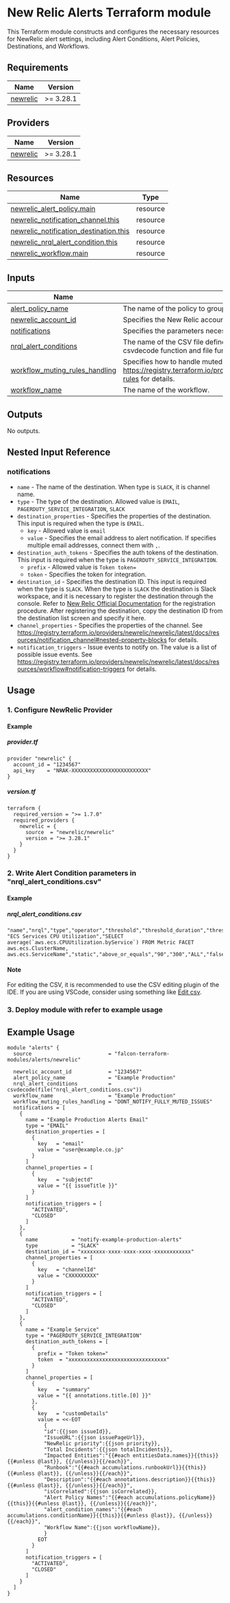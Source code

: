 <!-- BEGIN_TF_DOCS -->
# New Relic Alerts Terraform module
This Terraform module constructs and configures the necessary resources for NewRelic alert settings, including Alert Conditions, Alert Policies, Destinations, and Workflows.
## Requirements

| Name | Version |
|------|---------|
| <a name="requirement_newrelic"></a> [newrelic](#requirement\_newrelic) | >= 3.28.1 |
## Providers

| Name | Version |
|------|---------|
| <a name="provider_newrelic"></a> [newrelic](#provider\_newrelic) | >= 3.28.1 |
## Resources

| Name | Type |
|------|------|
| [newrelic_alert_policy.main](https://registry.terraform.io/providers/newrelic/newrelic/latest/docs/resources/alert_policy) | resource |
| [newrelic_notification_channel.this](https://registry.terraform.io/providers/newrelic/newrelic/latest/docs/resources/notification_channel) | resource |
| [newrelic_notification_destination.this](https://registry.terraform.io/providers/newrelic/newrelic/latest/docs/resources/notification_destination) | resource |
| [newrelic_nrql_alert_condition.this](https://registry.terraform.io/providers/newrelic/newrelic/latest/docs/resources/nrql_alert_condition) | resource |
| [newrelic_workflow.main](https://registry.terraform.io/providers/newrelic/newrelic/latest/docs/resources/workflow) | resource |
## Inputs

| Name | Description | Type | Default | Required |
|------|-------------|------|---------|:--------:|
| <a name="input_alert_policy_name"></a> [alert\_policy\_name](#input\_alert\_policy\_name) | The name of the policy to group alert conditions. | `string` | n/a | yes |
| <a name="input_newrelic_account_id"></a> [newrelic\_account\_id](#input\_newrelic\_account\_id) | Specifies the New Relic account where the alerts setting will be created. | `string` | n/a | yes |
| <a name="input_notifications"></a> [notifications](#input\_notifications) | Specifies the parameters necessary to configure alert notification destinations. | `any` | n/a | yes |
| <a name="input_nrql_alert_conditions"></a> [nrql\_alert\_conditions](#input\_nrql\_alert\_conditions) | The name of the CSV file defined alert condition settings. Specify the name of CSV file using csvdecode function and file function (for example, csvdecode(file("nrql\_alert\_conditions.csv"))). | `any` | n/a | yes |
| <a name="input_workflow_muting_rules_handling"></a> [workflow\_muting\_rules\_handling](#input\_workflow\_muting\_rules\_handling) | Specifies how to handle muted issues. See https://registry.terraform.io/providers/newrelic/newrelic/latest/docs/resources/workflow#muting-rules for details. | `string` | n/a | yes |
| <a name="input_workflow_name"></a> [workflow\_name](#input\_workflow\_name) | The name of the workflow. | `string` | n/a | yes |
## Outputs

No outputs.
## Nested Input Reference
### notifications
- `name` - The name of the destination. When type is `SLACK`, it is channel name.
- `type` - The type of the destination. Allowed value is `EMAIL`, `PAGERDUTY_SERVICE_INTEGRATION`, `SLACK`
- `destination_properties` - Specifies the properties of the destination. This input is required when the type is `EMAIL`.
  - `key` - Allowed value is `email`
  - `value` - Specifies the email address to alert notification. If specifies multiple email addresses, connect them with `,`.
- `destination_auth_tokens` - Specifies the auth tokens of the destination. This input is required when the type is `PAGERDUTY_SERVICE_INTEGRATION`.
  - `prefix` - Allowed value is `Token token=`
  - `token` - Specifies the token for integration.
- `destination_id` - Specifies the destination ID. This input is required when the type is `SLACK`. When the type is `SLACK` the destination is Slack workspace, and it is necessary to register the destination through the console. Refer to [New Relic Official Documentation](https://docs.newrelic.com/jp/docs/alerts-applied-intelligence/notifications/notification-integrations/#slack) for the registration procedure. After registering the destination, copy the destination ID from the destination list screen and specify it here.
- `channel_properties` - Specifies the properties of the channel. See https://registry.terraform.io/providers/newrelic/newrelic/latest/docs/resources/notification_channel#nested-property-blocks for details.
- `notification_triggers` - Issue events to notify on. The value is a list of possible issue events. See https://registry.terraform.io/providers/newrelic/newrelic/latest/docs/resources/workflow#notification-triggers for details.

## Usage
### 1. Configure NewRelic Provider
#### Example
##### provider.tf
```hcl
provider "newrelic" {
  account_id = "1234567"
  api_key    = "NRAK-XXXXXXXXXXXXXXXXXXXXXXXXX"
}
```
##### version.tf
```hcl
terraform {
  required_version = ">= 1.7.0"
  required_providers {
    newrelic = {
      source  = "newrelic/newrelic"
      version = ">= 3.28.1"
    }
  }
}
```

### 2. Write Alert Condition parameters in "nrql\_alert\_conditions.csv"
#### Example
##### nrql\_alert\_conditions.csv
```csv
"name","nrql","type","operator","threshold","threshold_duration","threshold_occurrences","expiration_duration","close_violations_on_expiration","open_violation_on_expiration","aggregation_window","aggregation_method","aggregation_delay","aggregation_timer","fill_option","description","violation_time_limit_seconds","enabled"
"ECS Services CPU Utilization","SELECT average(`aws.ecs.CPUUtilization.byService`) FROM Metric FACET aws.ecs.ClusterName, aws.ecs.ServiceName","static","above_or_equals","90","300","ALL","false","false","false","60","EVENT_TIMER","120","60","None",,"2592000","true"
```
#### Note
For editing the CSV, it is recommended to use the CSV editing plugin of the IDE. If you are using VSCode, consider using something like [Edit csv](https://marketplace.visualstudio.com/items?itemName=janisdd.vscode-edit-csv).

### 3. Deploy module with refer to example usage
## Example Usage
```hcl
module "alerts" {
  source                         = "falcon-terraform-modules/alerts/newrelic"
  
  newrelic_account_id            = "1234567"
  alert_policy_name              = "Example Production"
  nrql_alert_conditions          = csvdecode(file("nrql_alert_conditions.csv"))
  workflow_name                  = "Example Production"
  workflow_muting_rules_handling = "DONT_NOTIFY_FULLY_MUTED_ISSUES"
  notifications = [
    {
      name = "Example Production Alerts Email"
      type = "EMAIL"
      destination_properties = [
        {
          key   = "email"
          value = "user@example.co.jp"
        }
      ]
      channel_properties = [
        {
          key   = "subjectd"
          value = "{{ issueTitle }}"
        }
      ]
      notification_triggers = [
        "ACTIVATED",
        "CLOSED"
      ]
    },
    {
      name           = "notify-example-production-alerts"
      type           = "SLACK"
      destination_id = "xxxxxxxx-xxxx-xxxx-xxxx-xxxxxxxxxxxx"
      channel_properties = [
        {
          key   = "channelId"
          value = "CXXXXXXXXX"
        }
      ]
      notification_triggers = [
        "ACTIVATED",
        "CLOSED"
      ]
    },
    {
      name = "Example Service"
      type = "PAGERDUTY_SERVICE_INTEGRATION"
      destination_auth_tokens = [
        {
          prefix = "Token token="
          token  = "xxxxxxxxxxxxxxxxxxxxxxxxxxxxxxxx"
        }
      ]
      channel_properties = [
        {
          key   = "summary"
          value = "{{ annotations.title.[0] }}"
        },
        {
          key   = "customDetails"
          value = <<-EOT
            {
            "id":{{json issueId}},
            "IssueURL":{{json issuePageUrl}},
            "NewRelic priority":{{json priority}},
            "Total Incidents":{{json totalIncidents}},
            "Impacted Entities":"{{#each entitiesData.names}}{{this}}{{#unless @last}}, {{/unless}}{{/each}}",
            "Runbook":"{{#each accumulations.runbookUrl}}{{this}}{{#unless @last}}, {{/unless}}{{/each}}",
            "Description":"{{#each annotations.description}}{{this}}{{#unless @last}}, {{/unless}}{{/each}}",
            "isCorrelated":{{json isCorrelated}},
            "Alert Policy Names":"{{#each accumulations.policyName}}{{this}}{{#unless @last}}, {{/unless}}{{/each}}",
            "alert_condition_names":"{{#each accumulations.conditionName}}{{this}}{{#unless @last}}, {{/unless}}{{/each}}",
            "Workflow Name":{{json workflowName}},
            }
          EOT
        }
      ]
      notification_triggers = [
        "ACTIVATED",
        "CLOSED"
      ]
    }
  ]
}
```
<!-- END_TF_DOCS -->
